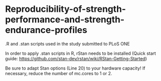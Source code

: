 # Reproducibility-of-strength-performance-and-strength-endurance-profiles
.R and .stan scripts used in the study submitted to PLoS ONE

In order to apply .stan scripts in R, rStan needs to be installed (Quick start guide: https://github.com/stan-dev/rstan/wiki/RStan-Getting-Started)

Be sure to adapt Stan options (Line 20) to your hardware capacity! If necessary, reduce the number of mc.cores to 1 or 2.
